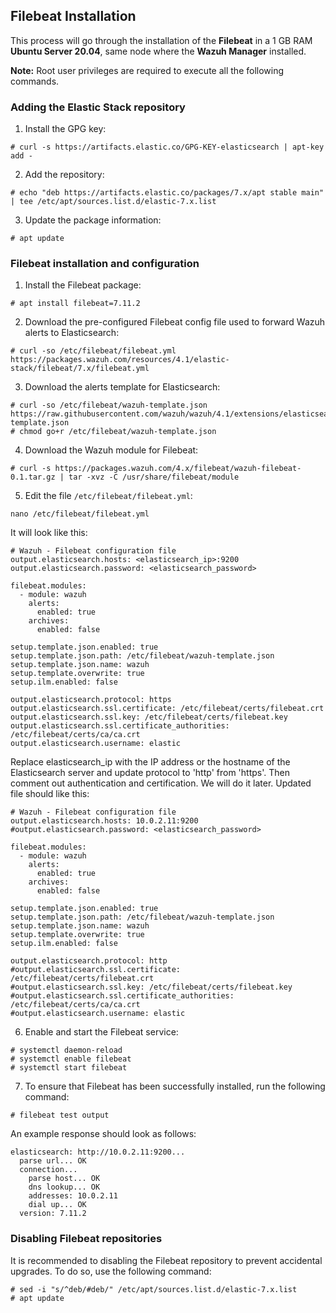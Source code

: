 ## Filebeat Installation
This process will go through the installation of the **Filebeat** in a 1 GB RAM **Ubuntu Server 20.04**, same node where the **Wazuh Manager** installed.

**Note:** Root user privileges are required to execute all the following commands.

### Adding the Elastic Stack repository
1. Install the GPG key:
```shell
# curl -s https://artifacts.elastic.co/GPG-KEY-elasticsearch | apt-key add -
```
2. Add the repository:
```shell
# echo "deb https://artifacts.elastic.co/packages/7.x/apt stable main" | tee /etc/apt/sources.list.d/elastic-7.x.list
```
3. Update the package information:
```shell
# apt update
```

### Filebeat installation and configuration
1. Install the Filebeat package:
```shell
# apt install filebeat=7.11.2
```
2. Download the pre-configured Filebeat config file used to forward Wazuh alerts to Elasticsearch:
```shell
# curl -so /etc/filebeat/filebeat.yml https://packages.wazuh.com/resources/4.1/elastic-stack/filebeat/7.x/filebeat.yml
```
3. Download the alerts template for Elasticsearch:
```shell
# curl -so /etc/filebeat/wazuh-template.json https://raw.githubusercontent.com/wazuh/wazuh/4.1/extensions/elasticsearch/7.x/wazuh-template.json
# chmod go+r /etc/filebeat/wazuh-template.json
```
4. Download the Wazuh module for Filebeat:
```shell
# curl -s https://packages.wazuh.com/4.x/filebeat/wazuh-filebeat-0.1.tar.gz | tar -xvz -C /usr/share/filebeat/module
```
5. Edit the file `/etc/filebeat/filebeat.yml`:
```shell
nano /etc/filebeat/filebeat.yml
```
It will look like this:
```console
# Wazuh - Filebeat configuration file
output.elasticsearch.hosts: <elasticsearch_ip>:9200
output.elasticsearch.password: <elasticsearch_password>

filebeat.modules:
  - module: wazuh
    alerts:
      enabled: true
    archives:
      enabled: false

setup.template.json.enabled: true
setup.template.json.path: /etc/filebeat/wazuh-template.json
setup.template.json.name: wazuh
setup.template.overwrite: true
setup.ilm.enabled: false

output.elasticsearch.protocol: https
output.elasticsearch.ssl.certificate: /etc/filebeat/certs/filebeat.crt
output.elasticsearch.ssl.key: /etc/filebeat/certs/filebeat.key
output.elasticsearch.ssl.certificate_authorities: /etc/filebeat/certs/ca/ca.crt
output.elasticsearch.username: elastic
```

Replace elasticsearch_ip with the IP address or the hostname of the Elasticsearch server and update protocol to 'http' from 'https'. Then comment out authentication and certification. We will do it later. Updated file should like this:

```shell
# Wazuh - Filebeat configuration file
output.elasticsearch.hosts: 10.0.2.11:9200
#output.elasticsearch.password: <elasticsearch_password>

filebeat.modules:
  - module: wazuh
    alerts:
      enabled: true
    archives:
      enabled: false

setup.template.json.enabled: true
setup.template.json.path: /etc/filebeat/wazuh-template.json
setup.template.json.name: wazuh
setup.template.overwrite: true
setup.ilm.enabled: false

output.elasticsearch.protocol: http
#output.elasticsearch.ssl.certificate: /etc/filebeat/certs/filebeat.crt
#output.elasticsearch.ssl.key: /etc/filebeat/certs/filebeat.key
#output.elasticsearch.ssl.certificate_authorities: /etc/filebeat/certs/ca/ca.crt
#output.elasticsearch.username: elastic
```

6. Enable and start the Filebeat service:
```shell
# systemctl daemon-reload
# systemctl enable filebeat
# systemctl start filebeat
```
7. To ensure that Filebeat has been successfully installed, run the following command:
```shell
# filebeat test output
```

An example response should look as follows:

```consol
elasticsearch: http://10.0.2.11:9200...
  parse url... OK
  connection...
    parse host... OK
    dns lookup... OK
    addresses: 10.0.2.11
    dial up... OK
  version: 7.11.2
```

### Disabling Filebeat repositories
It is recommended to disabling the Filebeat repository to prevent accidental upgrades. To do so, use the following command:
```shell
# sed -i "s/^deb/#deb/" /etc/apt/sources.list.d/elastic-7.x.list
# apt update
```
